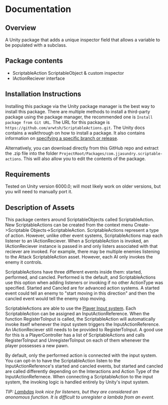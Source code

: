# Documentation

## Overview

A Unity package that adds a unique inspector field that allows a variable to be populated with a subclass.

## Package contents

- ScriptableAction ScriptableObject & custom inspector
- IActionReciever interface

## Installation Instructions

Installing this package via the Unity package manager is the best way to install this package. There are multiple methods to install a third-party package using the package manager, the recommended one is `Install package from Git URL`. The URL for this package is `https://github.com/arwtsh/ScriptableActions.git`. The Unity docs contains a walkthrough on how to install a package. It also contains information on [specifying a specific branch or release](https://docs.unity3d.com/6000.0/Documentation/Manual/upm-git.html#revision).

Alternatively, you can download directly from this GitHub repo and extract the .zip file into the folder `ProjectRoot/Packages/com.jjasundry.scriptable-actions`. This will also allow you to edit the contents of the package.

## Requirements

Tested on Unity version 6000.0; will most likely work on older versions, but you will need to manually port it.

## Description of Assets

This package centers around ScriptableObjects called ScriptableAction. New ScriptableActions can be created from the context menu Create->Scriptable Objects->ScriptableAction. ScriptableActions represent a type of action. However, unlike other event systems, ScriptableActions map each listener to an IActionReciever. When a ScriptableAction is invoked, an IActionReciever instance is passed in and only listers associated with that reciever are invoked. For example, there may be multiple enemies listening to the Attack ScriptableAction asset. However, each AI only invokes the enemy it controls.

ScriptableActions have three different events inside them: started, performed, and cancled. Performed is the default, and ScriptableActions use this option when adding listeners or invoking if no other ActionType was specified. Started and Cancled are for advanced action systems. A started event could tell an enemy to "start moving in this direction" and then the cancled event would tell the enemy stop moving.

ScriptableActions are able to use the [Player Input system](https://docs.unity3d.com/Packages/com.unity.inputsystem@1.12/manual/index.html). Each ScriptableAction can be assigned an InputActionReference. When the function RegisterToInput is called, the ScriptableAction will automatically invoke itself whenever the input system triggers the InputActionReference. An IActionReciever still needs to be provided to RegisterToInput. A good use for this is a PlayerController has a list of ScriptableActions and calls RegisterToInput and UnregisterToInput on each of them whenever the player possesses a new pawn.

By default, only the performed action is connected with the input system. You can opt-in to have the ScriptableAction listen to the InputActionReference's started and cancled events, but started and cancled are called differently depending on the Interactions and Action Type of the InputActionRefernece. When connecting a ScriptableAction to the input system, the invoking logic is handled entirely by Unity's input system.

*TIP: [Lambdas](https://learn.microsoft.com/en-us/dotnet/csharp/language-reference/operators/lambda-expressions) look nice for listeners, but they are considered an anonomous function. It is difficult to unregister a lambda from an event.* 